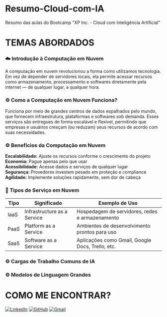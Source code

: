 # Resumo-Cloud-com-IA
Resumo das aulas do Bootcamp "XP Inc. - Cloud com Inteligência Artificial"

# **TEMAS ABORDADOS**

### ☁️ **Introdução à Computação em Nuvem**
A computação em nuvem revolucionou a forma como utilizamos tecnologia. Em vez de depender de servidores locais, ela permite acessar recursos como armazenamento, processamento e softwares diretamente pela internet — de qualquer lugar, a qualquer hora.

### ⚙️ **Como a Computação em Nuvem Funciona?**
Funciona por meio de grandes centros de dados espalhados pelo mundo, que fornecem infraestrutura, plataformas e softwares sob demanda. Esses serviços são entregues de forma escalável e flexível, permitindo que empresas e usuários cresçam (ou reduzam) seus recursos de acordo com suas necessidades.

### ⚙️ **Benefícios da Computação em Nuvem**
**Escalabilidade:** Ajuste os recursos conforme o crescimento do projeto\
**Economia:** Pague apenas pelo que usar\
**Acessibilidade:** Acesse dados e serviços de qualquer lugar\
**Segurança:** Provedores investem pesado em proteção e compliance\
**Agilidade:** Implemente soluções rapidamente, sem dor de cabeça

### 🔧 **Tipos de Serviço em Nuvem**
| Tipo  | Significado                 | Exemplo de Uso                                        |
|-------|-----------------------------|--------------------------------------------------------|
| IaaS  | Infrastructure as a Service | Hospedagem de servidores, redes e armazenamento       |
| PaaS  | Platform as a Service       | Ambientes de desenvolvimento prontos para uso         |
| SaaS  | Software as a Service       | Aplicações como Gmail, Google Docs, Trello, etc.      |

### ⚙️ **Cargas de Trabalho Comuns de IA**

### ⚙️ **Modelos de Linguagem Grandes**

# **COMO ME ENCONTRAR?**
[![LinkedIn](https://img.shields.io/badge/LinkedIn-000000?style=for-the-badge&logo=linkedin&logoColor=white)](https://www.linkedin.com/in/rafaeloliveirarso/) 
[![GitHub](https://img.shields.io/badge/GitHub-100000?style=for-the-badge&logo=github&logoColor=white)](https://github.com/rafaeloliveirarso)
[![Gmail](https://img.shields.io/badge/Gmail-000000?style=for-the-badge&logo=gmail&logoColor=red)](mailto:rafael.silvaoliveira1992@gmail.com)
